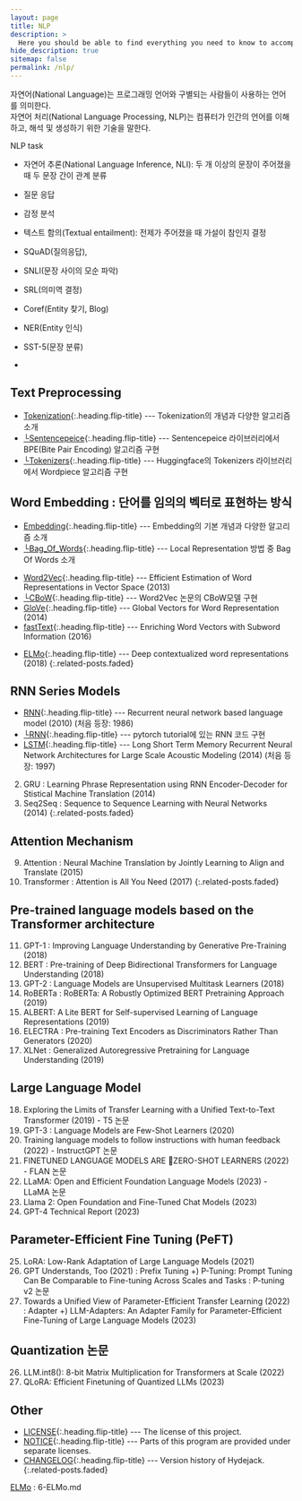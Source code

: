 ```yaml
---
layout: page
title: NLP
description: >
  Here you should be able to find everything you need to know to accomplish the most common tasks when blogging with Hydejack.
hide_description: true
sitemap: false
permalink: /nlp/
---
```


자연어(National Language)는 프로그래밍 언어와 구별되는 사람들이 사용하는 언어를 의미한다.<br>
자연어 처리(National Language Processing, NLP)는 컴퓨터가 인간의 언어를 이해하고, 해석 및 생성하기 위한 기술을 말한다.

NLP task
- 자연어 추론(National Language Inference, NLI): 두 개 이상의 문장이 주어졌을 때 두 문장 간이 관계 분류
- 질문 응답
- 감정 분석
- 텍스트 함의(Textual entailment): 전제가 주어졌을 때 가설이 참인지 결정
  
- SQuAD(질의응답), 
- SNLI(문장 사이의 모순 파악)
- SRL(의미역 결정)
- Coref(Entity 찾기, Blog)
- NER(Entity 인식) 
- SST-5(문장 분류)
- 


## Text Preprocessing
* [Tokenization]{:.heading.flip-title} --- Tokenization의 개념과 다양한 알고리즘 소개
* [└Sentencepeice]{:.heading.flip-title} --- Sentencepeice 라이브러리에서 BPE(Bite Pair Encoding) 알고리즘 구현
* [└Tokenizers]{:.heading.flip-title} --- Huggingface의 Tokenizers 라이브러리에서 Wordpiece 알고리즘 구현

[Tokenization]: 1-tokenization.md
[└Sentencepeice]: 1-sentencepiece.md
[└Tokenizers]: 1-tokenizers.md


## Word Embedding : 단어를 임의의 벡터로 표현하는 방식  
* [Embedding]{:.heading.flip-title} --- Embedding의 기본 개념과 다양한 알고리즘 소개
* [└Bag_Of_Words]{:.heading.flip-title} --- Local Representation 방법 중 Bag Of Words 소개
<!-- * [└Distributional_hypothesis]{:.heading.flip-title} --- Continous Representation 방법의 가정인 `분포 가설' 소개
* [└Language_Model]{:.heading.flip-title} --- Continous Representation 방법의 가정인 '언어 모델' 소개 -->
* [Word2Vec]{:.heading.flip-title} --- Efficient Estimation of Word Representations in Vector Space (2013)
* [└CBoW]{:.heading.flip-title} --- Word2Vec 논문의 CBoW모델 구현
* [GloVe]{:.heading.flip-title} --- Global Vectors for Word Representation (2014)
* [fastText]{:.heading.flip-title} --- Enriching Word Vectors with Subword Information (2016)
<!-- * [└fastText]{:.heading.flip-title} --- gensim library를 이용하여 fastText 구현 -> 라이브러리 import 실패-->
* [ELMo]{:.heading.flip-title} --- Deep contextualized word representations (2018)
{:.related-posts.faded}


[Embedding]: 2-embedding.md
[└Bag_Of_Words]: 2-1-BagOfWords.md
[└Distributional_hypothesis]: 2-2-Distributional-hypothesis.md
[└Language_Model]: 2-3-Language-Model.md



[Word2Vec]: 3-Word2Vec.md
[└CBoW]: 3-Word2Vec-CBoW.md
[GloVe]: 4-GloVe.md
[fastText]: 5-fastText.md
<!-- [└fastText]: 5-fastText-code.md -->
[ELMo]: 6-ELMo.md



## RNN Series Models
* [RNN]{:.heading.flip-title} --- Recurrent neural network based language model (2010) (처음 등장: 1986)
* [└RNN]{:.heading.flip-title} --- pytorch tutorial에 있는 RNN 코드 구현
* [LSTM]{:.heading.flip-title} --- Long Short Term Memory Recurrent Neural Network Architectures for Large Scale Acoustic Modeling (2014) (처음 등장: 1997)
2. GRU :  Learning Phrase Representation using RNN Encoder-Decoder for Stistical Machine Translation (2014)
3. Seq2Seq : Sequence to Sequence Learning with Neural Networks (2014)
{:.related-posts.faded}

[RNN]: 7-RNN.md
[└RNN]: 7-RNN-code.md
[LSTM]: 8-LSTM.md

##  Attention Mechanism
9. Attention : Neural Machine Translation by Jointly Learning to Align and Translate (2015)
10. Transformer : Attention is All You Need (2017)
{:.related-posts.faded}

## Pre-trained language models based on the Transformer architecture
11. GPT-1 : Improving Language Understanding by Generative Pre-Training (2018)
12. BERT : Pre-training of Deep Bidirectional Transformers for Language Understanding (2018)
13. GPT-2 : Language Models are Unsupervised Multitask Learners (2018)
14. RoBERTa : RoBERTa: A Robustly Optimized BERT Pretraining Approach (2019)
15. ALBERT: A Lite BERT for Self-supervised Learning of Language Representations (2019)
16. ELECTRA : Pre-training Text Encoders as Discriminators Rather Than Generators (2020)
17. XLNet : Generalized Autoregressive Pretraining for Language Understanding (2019)


## Large Language Model
18. Exploring the Limits of Transfer Learning with a Unified Text-to-Text Transformer (2019) - T5 논문 
19. GPT-3 : Language Models are Few-Shot Learners (2020)
20. Training language models to follow instructions with human feedback (2022) - InstructGPT 논문 
21. FINETUNED LANGUAGE MODELS ARE ZERO-SHOT LEARNERS (2022) - FLAN 논문
22. LLaMA: Open and Efficient Foundation Language Models (2023) - LLaMA 논문 
23.  Llama 2: Open Foundation and Fine-Tuned Chat Models (2023)
24. GPT-4 Technical Report (2023)

## Parameter-Efficient Fine Tuning (PeFT)
25. LoRA: Low-Rank Adaptation of Large Language Models (2021)
26. GPT Understands, Too (2021) : Prefix Tuning
+) P-Tuning: Prompt Tuning Can Be Comparable to Fine-tuning Across Scales and Tasks : P-tuning v2 논문 
27. Towards a Unified View of Parameter-Efficient Transfer Learning (2022) : Adapter 
+) LLM-Adapters: An Adapter Family for Parameter-Efficient Fine-Tuning of Large Language Models (2023)

## Quantization 논문 
26. LLM.int8(): 8-bit Matrix Multiplication for Transformers at Scale (2022)
27. QLoRA: Efficient Finetuning of Quantized LLMs (2023)


## Other
* [LICENSE]{:.heading.flip-title} --- The license of this project.
* [NOTICE]{:.heading.flip-title} --- Parts of this program are provided under separate licenses.
* [CHANGELOG]{:.heading.flip-title} --- Version history of Hydejack.
{:.related-posts.faded}





[ELMo] : 6-ELMo.md




[install]: install.md
[upgrade]: upgrade.md
[config]: config.md
[basics]: basics.md
[writing]: writing.md
[scripts]: scripts.md
[build]: build.md
[advanced]: advanced.md
[LICENSE]: ../LICENSE.md
[NOTICE]: ../NOTICE.md
[CHANGELOG]: ../CHANGELOG.md
